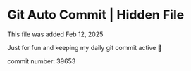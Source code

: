 # Git Auto Commit | Hidden File

This file was added Feb 12, 2025

Just for fun and keeping my daily git commit active 🤪

commit number: 39653
